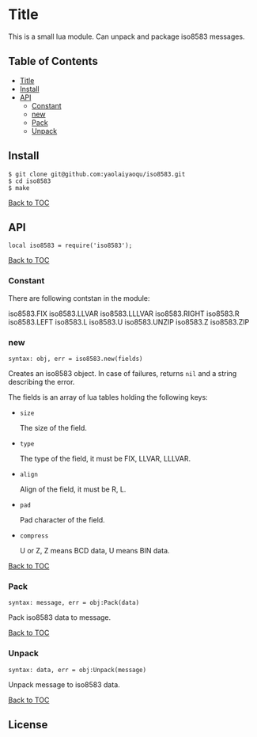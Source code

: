 # Title

This is a small lua module. Can unpack and package iso8583 messages.

## Table of Contents

* [Title](#title)
* [Install](#install)
* [API](#api)
    * [Constant](#constant)
    * [new](#new)
    * [Pack](#pack)
    * [Unpack](#unpack)

## Install

```
$ git clone git@github.com:yaolaiyaoqu/iso8583.git
$ cd iso8583
$ make
```

[Back to TOC](#table-of-contents)

## API

`local iso8583 = require('iso8583');`

[Back to TOC](#table-of-contents)

### Constant

There are following contstan in the module:

iso8583.FIX
iso8583.LLVAR
iso8583.LLLVAR
iso8583.RIGHT
iso8583.R
iso8583.LEFT
iso8583.L
iso8583.U
iso8583.UNZIP
iso8583.Z
iso8583.ZIP


### new

`syntax: obj, err = iso8583.new(fields)`

Creates an iso8583 object. In case of failures, returns `nil` and a string describing the error.

The fields is an array of lua tables holding the following keys:

* `size`

    The size of the field.

* `type`

    The type of the field, it must be FIX, LLVAR, LLLVAR.

* `align`

    Align of the field, it must be R, L.

* `pad`

    Pad character of the field.

* `compress`

    U or Z, Z means BCD data, U means BIN data.

[Back to TOC](#table-of-contents)

### Pack

`syntax: message, err = obj:Pack(data)`

Pack iso8583 data to message.

[Back to TOC](#table-of-contents)

### Unpack

`syntax: data, err = obj:Unpack(message)`

Unpack message to iso8583 data.

[Back to TOC](#table-of-contents)

## License

